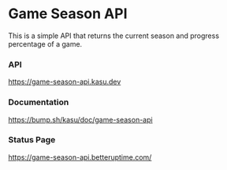 # Game Season API

This is a simple API that returns the current season and progress percentage of a game.

### API

https://game-season-api.kasu.dev

### Documentation

https://bump.sh/kasu/doc/game-season-api

### Status Page

https://game-season-api.betteruptime.com/
